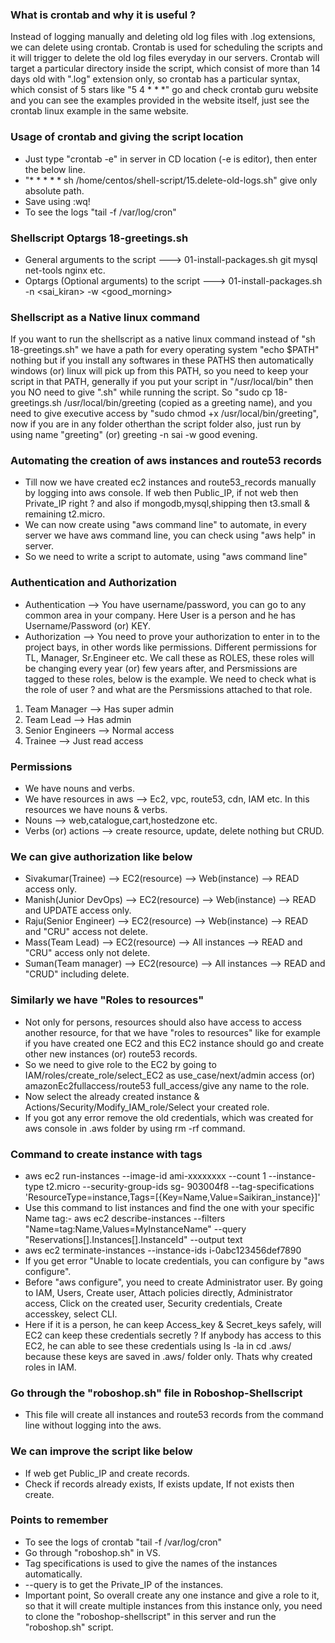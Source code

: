 ### What is crontab and why it is useful ?
Instead of logging manually and deleting old log files with .log extensions, we can delete using crontab. Crontab is used for scheduling the scripts and it will trigger to delete the old log files everyday in our servers. Crontab will target a particular directory inside the script, which consist of more than 14 days old with ".log" extension only, so crontab has a particular syntax, which consist of 5 stars like "5 4 * * *" go and check crontab guru website and you can see the examples provided in the website itself, just see the crontab linux example in the same website.

### Usage of crontab and giving the script location
- Just type "crontab -e" in server in CD location (-e is editor), then enter the below line.
- "* * * * * sh /home/centos/shell-script/15.delete-old-logs.sh" give only absolute path.
- Save using :wq!
- To see the logs "tail -f /var/log/cron"

### Shellscript Optargs 18-greetings.sh
- General arguments to the script ---> 01-install-packages.sh git mysql net-tools nginx etc.
- Optargs (Optional arguments) to the script ---> 01-install-packages.sh -n <sai_kiran> -w <good_morning>

### Shellscript as a Native linux command
If you want to run the shellscript as a native linux command instead of "sh 18-greetings.sh" we have a path for every operating system "echo $PATH" nothing but if you install any softwares in these PATHS then automatically windows (or) linux will pick up from this PATH, so you need to keep your script in that PATH, generally if you put your script in "/usr/local/bin" then you NO need to give ".sh" while running the script. So "sudo cp 18-greetings.sh /usr/local/bin/greeting (copied as a greeting name), and you need to give executive access by "sudo chmod +x /usr/local/bin/greeting", now if you are in any folder otherthan the script folder also, just run by using name "greeting" (or) greeting -n sai -w good evening.

### Automating the creation of aws instances and route53 records
- Till now we have created ec2 instances and route53_records manually by logging into aws console. If web then
  Public_IP, if not web then Private_IP right ? and also if mongodb,mysql,shipping then t3.small & remaining
  t2.micro.
- We can now create using "aws command line" to automate, in every server we have aws command line, you can
  check using "aws help" in server.
- So we need to write a script to automate, using "aws command line"

### Authentication and Authorization
- Authentication --> You have username/password, you can go to any common area in your company. Here User is a
  person and he has Username/Password (or) KEY.
- Authorization --> You need to prove your authorization to enter in to the project bays, in other words like
  permissions. Different permissions for TL, Manager, Sr.Engineer etc. We call these as ROLES, these roles
  will be changing every year (or) few years after, and Persmissions are tagged to these roles, below is the
  example. We need to check what is the role of user ? and what are the Persmissions attached to that role.
1. Team Manager --> Has super admin
2. Team Lead --> Has admin
3. Senior Engineers --> Normal access
4. Trainee --> Just read access

### Permissions
- We have nouns and verbs.
- We have resources in aws --> Ec2, vpc, route53, cdn, IAM etc. In this resources we have nouns & verbs.
- Nouns --> web,catalogue,cart,hostedzone etc.
- Verbs (or) actions --> create resource, update, delete nothing but CRUD.

### We can give authorization like below
- Sivakumar(Trainee) --> EC2(resource) --> Web(instance) --> READ access only.
- Manish(Junior DevOps) --> EC2(resource) --> Web(instance) --> READ and UPDATE access only.
- Raju(Senior Engineer) --> EC2(resource) --> Web(instance) --> READ and "CRU" access not delete.
- Mass(Team Lead) --> EC2(resource) --> All instances --> READ and "CRU" access only not delete.
- Suman(Team manager) --> EC2(resource) --> All instances --> READ and "CRUD" including delete.

### Similarly we have "Roles to resources"
- Not only for persons, resources should also have access to access another resource, for that we have "roles
  to resources" like for example if you have created one EC2 and this EC2 instance should go and create other
  new instances (or) route53 records.
- So we need to give role to the EC2 by going to IAM/roles/create_role/select_EC2 as use_case/next/admin
  access (or) amazonEc2fullaccess/route53 full_access/give any name to the role.
- Now select the already created instance & Actions/Security/Modify_IAM_role/Select your created role.
- If you got any error remove the old credentials, which was created for aws console in .aws folder by using
  rm -rf command.

### Command to create instance with tags
- aws ec2 run-instances --image-id ami-xxxxxxxx --count 1 --instance-type t2.micro --security-group-ids sg-
  903004f8 --tag-specifications 'ResourceType=instance,Tags=[{Key=Name,Value=Saikiran_instance}]'
- Use this command to list instances and find the one with your specific Name tag:- aws ec2 describe-instances
  --filters "Name=tag:Name,Values=MyInstanceName" --query
  "Reservations[].Instances[].InstanceId" --output text
- aws ec2 terminate-instances --instance-ids i-0abc123456def7890
- If you get error "Unable to locate credentials, you can configure by "aws configure".
- Before "aws configure", you need to create Administrator user. By going to IAM, Users, Create user, Attach
  policies directly, Administrator access, Click on the created user, Security credentials, Create accesskey,
  select CLI.
- Here if it is a person, he can keep Access_key & Secret_keys safely, will EC2 can keep these credentials
  secretly ? If anybody has access to this EC2, he can able to see these credentials using ls -la in cd .aws/
  because these keys are saved in .aws/ folder only. Thats why created roles in IAM.

### Go through the "roboshop.sh" file in Roboshop-Shellscript
- This file will create all instances and route53 records from the command line without logging into the aws.

### We can improve the script like below
- If web get Public_IP and create records.
- Check if records already exists, If exists update, If not exists then create.

### Points to remember
- To see the logs of crontab "tail -f /var/log/cron" 
- Go through "roboshop.sh" in VS.
- Tag specifications is used to give the names of the instances automatically.
- --query is to get the Private_IP of the instances.
- Important point, So overall create any one instance and give a role to it, so that it will create multiple
  instances from this instance only, you need to clone the "roboshop-shellscript" in this server and run the
  "roboshop.sh" script.
